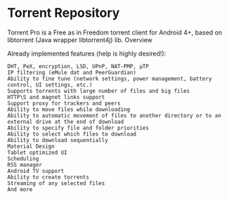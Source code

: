 # Torrent Repository
Torrent Pro is a Free as in Freedom torrent client for Android 4+, based on libtorrent (Java wrapper libtorrent4j) lib.
Overview

Already implemented features (help is highly desired!):

    DHT, PeX, encryption, LSD, UPnP, NAT-PMP, µTP
    IP filtering (eMule dat and PeerGuardian)
    Ability to fine tune (network settings, power management, battery control, UI settings, etc.)
    Supports torrents with large number of files and big files
    HTTP\S and magnet links support
    Support proxy for trackers and peers
    Ability to move files while downloading
    Ability to automatic movement of files to another directory or to an external drive at the end of download
    Ability to specify file and folder priorities
    Ability to select which files to download
    Ability to download sequentially
    Material Design
    Tablet optimized UI
    Scheduling
    RSS manager
    Android TV support
    Ability to create torrents
    Streaming of any selected files
    And more
